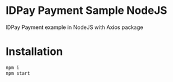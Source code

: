 # IDPay Payment Sample NodeJS
IDPay Payment example in NodeJS with Axios package

# Installation
```sh
npm i
npm start
```
